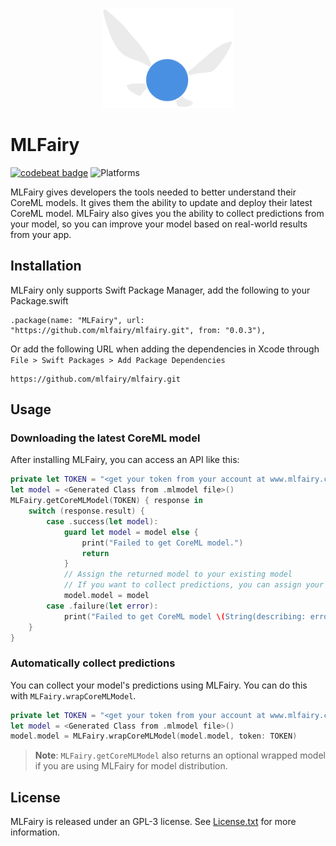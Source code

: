 <p align="center"><img height="160" src="logo.png" /></p>

# MLFairy

[![codebeat badge](https://codebeat.co/badges/55c8d36b-cde6-4cf3-bbd1-573c61662900)](https://codebeat.co/projects/github-com-mlfairy-mlfairy-master) 
![Platforms](https://img.shields.io/badge/platforms-iOS%20%7C%20watchOS%20%7C%20macOS%20%7C%20tvOS-cc9c00.svg)


MLFairy gives developers the tools needed to better understand their CoreML models. It gives them the ability to update and deploy their latest CoreML model. MLFairy also gives you the ability to collect predictions from your model, so you can improve your model based on real-world results from your app.

## Installation

MLFairy only supports Swift Package Manager, add the following to your Package.swift 

```
.package(name: "MLFairy", url: "https://github.com/mlfairy/mlfairy.git", from: "0.0.3"),
```

Or add the following URL when adding the dependencies in Xcode through `File > Swift Packages > Add Package Dependencies`

```
https://github.com/mlfairy/mlfairy.git
```

## Usage

### Downloading the latest CoreML model

After installing MLFairy, you can access an API like this:

```swift
private let TOKEN = "<get your token from your account at www.mlfairy.com>"
let model = <Generated Class from .mlmodel file>()
MLFairy.getCoreMLModel(TOKEN) { response in
	switch (response.result) {
		case .success(let model):
			guard let model = model else {
				print("Failed to get CoreML model.")
				return
			}
			// Assign the returned model to your existing model
			// If you want to collect predictions, you can assign your model to response.mlFairyModel
			model.model = model
		case .failure(let error):
			print("Failed to get CoreML model \(String(describing: error)).")
	}
}
```
### Automatically collect predictions

You can collect your model's predictions using MLFairy. You can do this with `MLFairy.wrapCoreMLModel`.

```swift
private let TOKEN = "<get your token from your account at www.mlfairy.com>"
let model = <Generated Class from .mlmodel file>()
model.model = MLFairy.wrapCoreMLModel(model.model, token: TOKEN)
```

> **Note**: `MLFairy.getCoreMLModel` also returns an optional wrapped model if you are using MLFairy for model distribution.
## License

MLFairy is released under an GPL-3 license. See [License.txt](License.txt) for more information.
